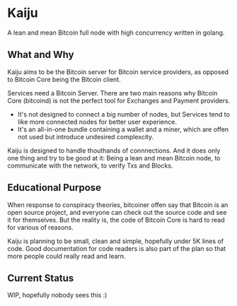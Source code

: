 Kaiju
=====

A lean and mean Bitcoin full node with high concurrency written in golang.

What and Why
-----

Kaiju aims to be the Bitcoin server for Bitcoin service providers, as opposed to Bitcoin Core being the Bitcoin client.

Services need a Bitcoin Server. There are two main reasons why Bitcoin Core (bitcoind) is not the perfect tool for Exchanges and Payment providers.
- It's not designed to connect a big number of nodes, but Services tend to like more connected nodes for better user experience.
- It's an all-in-one bundle containing a wallet and a miner, which are offen not used but introduce undesired complexcity.

Kaiju is designed to handle thouthands of connnections. And it does only one thing and try to be good at it: Being a lean and mean Bitcoin node, to communicate with the network, to verify Txs and Blocks.

Educational Purpose
----

When response to conspiracy theories, bitcoiner offen say that Bitcoin is an open source project, and everyone can check out the source code and see it for themselves. But the reality is, the code of Bitcoin Core is hard to read for various of reasons.

Kaiju is planning to be small, clean and simple, hopefully under 5K lines of code. Good documentation for code readers is also part of the plan so that more people could really read and learn.

Current Status
---
WIP, hopefully nobody sees this :) 
